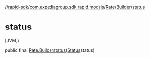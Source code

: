 //[rapid-sdk](../../../../index.md)/[com.expediagroup.sdk.rapid.models](../../index.md)/[Rate](../index.md)/[Builder](index.md)/[status](status.md)

# status

[JVM]\

public final [Rate.Builder](index.md)[status](status.md)([Status](../../-status/index.md)status)
